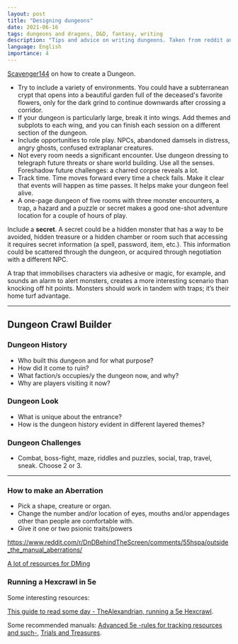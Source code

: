 ```yaml
---
layout: post
title: "Designing dungeons"
date: 2021-06-16
tags: dungeons and dragons, D&D, fantasy, writing
description: "Tips and advice on writing dungeons. Taken from reddit and other places."
language: English
importance: 4
---
```


[Scavenger144](https://www.reddit.com/r/dndnext/comments/754kez/how_to_create_a_dungeon_crawl/) on how to create a Dungeon.
- Try to include a variety of environments. You could have a subterranean crypt that opens into a beautiful garden full of the deceased's favorite flowers, only for the dark grind to continue downwards after crossing a corridor.
- If your dungeon is particularly large, break it into wings. Add themes and subplots to each wing, and you can finish each session on a different section of the dungeon.
- Include opportunities to role play. NPCs, abandoned damsels in distress, angry ghosts, confused extraplanar creatures.
- Not every room needs a significant encounter. Use dungeon dressing to telegraph future threats or share world building. Use all the senses. Foreshadow future challenges: a charred corpse reveals a lot.
- Track time. Time moves forward every time a check fails. Make it clear that events will happen as time passes. It helps make your dungeon feel alive.
- A one-page dungeon of five rooms with three monster encounters, a trap, a hazard and a puzzle or secret makes a good one-shot adventure location for a couple of hours of play.

Include a **secret**. A secret could be a hidden monster that has a way to be avoided, hidden treasure or a hidden chamber or room such that accessing it requires secret information (a spell, password, item, etc.).
This information could be scattered through the dungeon, or acquired through negotiation with a different NPC.

A trap that immobilises characters via adhesive or magic, for example, and sounds an alarm to alert monsters, creates a more interesting scenario than knocking off hit points. Monsters should work in tandem with traps; it’s their home turf advantage.

---

## Dungeon Crawl Builder

### Dungeon History
- Who built this dungeon and for what purpose?
- How did it come to ruin?
- What faction/s occupies/y the dungeon now, and why?
- Why are players visiting it now?

### Dungeon Look
- What is unique about the entrance?
- How is the dungeon history evident in different layered themes?

### Dungeon Challenges
- Combat, boss-fight, maze, riddles and puzzles, social, trap, travel, sneak. Choose 2 or 3.

---
### How to make an Aberration

- Pick a shape, creature or organ.
- Change the number and/or location of eyes, mouths and/or appendages other than people are comfortable with.
- Give it one or two psionic traits/powers

<https://www.reddit.com/r/DnDBehindTheScreen/comments/55hspa/outside_the_manual_aberrations/>

[A lot of resources for DMing](https://homebrewery.naturalcrit.com/source/S1s_gZCmQ)

### Running a Hexcrawl in 5e

Some interesting resources:

[This guide to read some day - TheAlexandrian, running a 5e Hexcrawl](https://thealexandrian.net/wordpress/46020/roleplaying-games/5e-hexcrawl).

Some recommended manuals: [Advanced 5e -rules for tracking resources and such-](https://enpublishingrpg.com/products/level-up-advanced-5th-edition-starter-box), [Trials and Treasures](https://enpublishingrpg.com/collections/level-up-advanced-5th-edition-a5e/products/level-up-trials-treasures).


